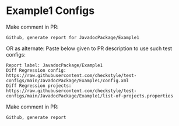 # Example1 Configs
Make comment in PR:
```
Github, generate report for JavadocPackage/Example1
```
OR as alternate:
Paste below given to PR description to use such test configs:
```
Report label: JavadocPackage/Example1
Diff Regression config: https://raw.githubusercontent.com/checkstyle/test-configs/main/JavadocPackage/Example1/config.xml
Diff Regression projects: https://raw.githubusercontent.com/checkstyle/test-configs/main/JavadocPackage/Example1/list-of-projects.properties
```
Make comment in PR:
```
Github, generate report
```
